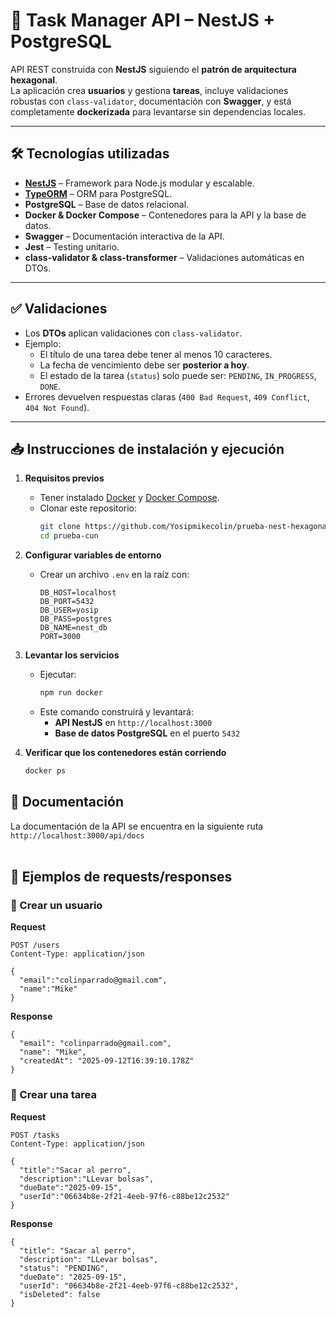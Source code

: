 # 🚀 Task Manager API – NestJS + PostgreSQL

API REST construida con **NestJS** siguiendo el **patrón de arquitectura hexagonal**.  
La aplicación crea **usuarios** y gestiona **tareas**, incluye validaciones robustas con `class-validator`, documentación con **Swagger**, y está completamente **dockerizada** para levantarse sin dependencias locales.

---

## 🛠️ Tecnologías utilizadas

- **[NestJS](https://nestjs.com/)** – Framework para Node.js modular y escalable.
- **[TypeORM](https://typeorm.io/)** – ORM para PostgreSQL.
- **PostgreSQL** – Base de datos relacional.
- **Docker & Docker Compose** – Contenedores para la API y la base de datos.
- **Swagger** – Documentación interactiva de la API.
- **Jest** – Testing unitario.
- **class-validator & class-transformer** – Validaciones automáticas en DTOs.

---

## ✅ Validaciones

- Los **DTOs** aplican validaciones con `class-validator`.
- Ejemplo:
  - El título de una tarea debe tener al menos 10 caracteres.
  - La fecha de vencimiento debe ser **posterior a hoy**.
  - El estado de la tarea (`status`) solo puede ser: `PENDING`, `IN_PROGRESS`, `DONE`.
- Errores devuelven respuestas claras (`400 Bad Request`, `409 Conflict`, `404 Not Found`).

---

## 📥 Instrucciones de instalación y ejecución

1. **Requisitos previos**
   - Tener instalado [Docker](https://docs.docker.com/get-docker/) y [Docker Compose](https://docs.docker.com/compose/).
   - Clonar este repositorio:
     ```bash
     git clone https://github.com/Yosipmikecolin/prueba-nest-hexagonal.git
     cd prueba-cun
     ```

2. **Configurar variables de entorno**
   - Crear un archivo `.env` en la raíz con:
     ```env
     DB_HOST=localhost
     DB_PORT=5432
     DB_USER=yosip
     DB_PASS=postgres
     DB_NAME=nest_db
     PORT=3000
     ```

3. **Levantar los servicios**
   - Ejecutar:
     ```bash
     npm run docker
     ```
   - Este comando construirá y levantará:
     - **API NestJS** en `http://localhost:3000`
     - **Base de datos PostgreSQL** en el puerto `5432`

4. **Verificar que los contenedores están corriendo**
   ```bash
   docker ps
   ```

## 📄 Documentación

La documentación de la API se encuentra en la siguiente ruta `http://localhost:3000/api/docs`
<br>
<br/>

## 🛞 Ejemplos de requests/responses

### 📌 Crear un usuario

**Request**

```http
POST /users
Content-Type: application/json

{
  "email":"colinparrado@gmail.com",
  "name":"Mike"
}
```

**Response**

```http
{
  "email": "colinparrado@gmail.com",
  "name": "Mike",
  "createdAt": "2025-09-12T16:39:10.178Z"
}
```

### 📌 Crear una tarea

**Request**

```http
POST /tasks
Content-Type: application/json

{
  "title":"Sacar al perro",
  "description":"LLevar bolsas",
  "dueDate":"2025-09-15",
  "userId":"06634b8e-2f21-4eeb-97f6-c88be12c2532"
}
```

**Response**

```http
{
  "title": "Sacar al perro",
  "description": "LLevar bolsas",
  "status": "PENDING",
  "dueDate": "2025-09-15",
  "userId": "06634b8e-2f21-4eeb-97f6-c88be12c2532",
  "isDeleted": false
}
```
